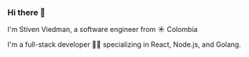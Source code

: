 ### Hi there 👋

I'm Stiven Viedman, a software engineer from :sunny: Colombia

I'm a full-stack developer :man_technologist: specializing in React, Node.js, and Golang.
